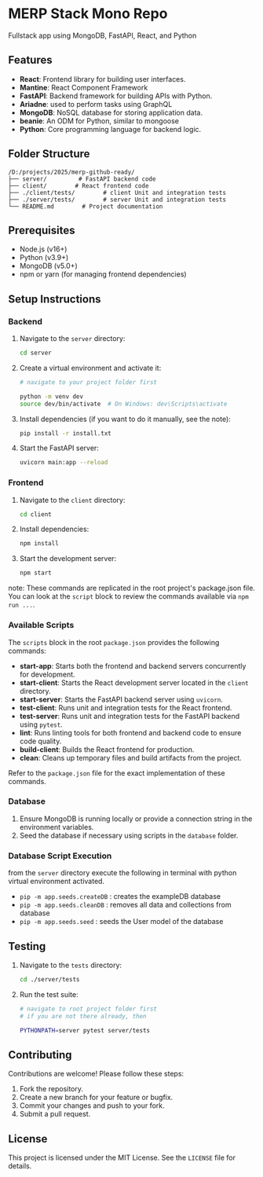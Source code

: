 # MERP Stack Mono Repo

Fullstack app using MongoDB, FastAPI, React, and Python

## Features

- **React**: Frontend library for building user interfaces.
- **Mantine**: React Component Framework
- **FastAPI**: Backend framework for building APIs with Python.
- **Ariadne**: used to perform tasks using GraphQL
- **MongoDB**: NoSQL database for storing application data.
- **beanie**: An ODM for Python, similar to mongoose
- **Python**: Core programming language for backend logic.

## Folder Structure

```text
/D:/projects/2025/merp-github-ready/
├── server/         # FastAPI backend code
├── client/        # React frontend code
├── ./client/tests/        # client Unit and integration tests
├── ./server/tests/        # server Unit and integration tests
└── README.md        # Project documentation
```

## Prerequisites

- Node.js (v16+)
- Python (v3.9+)
- MongoDB (v5.0+)
- npm or yarn (for managing frontend dependencies)

## Setup Instructions

### Backend

1. Navigate to the `server` directory:

    ```bash
    cd server
    ```

2. Create a virtual environment and activate it:

    ```bash
    # navigate to your project folder first

    python -m venv dev
    source dev/bin/activate  # On Windows: dev\Scripts\activate
    ```

3. Install dependencies (if you want to do it manually, see the note):

    ```bash
    pip install -r install.txt
    ```

4. Start the FastAPI server:

    ```bash
    uvicorn main:app --reload
    ```

### Frontend

1. Navigate to the `client` directory:

    ```bash
    cd client
    ```

2. Install dependencies:

    ```bash
    npm install
    ```

3. Start the development server:

    ```bash
    npm start
    ```

note: These commands are replicated in the root project's package.json file.
You can look at the `script` block to review the commands available via `npm run ...`.  

### Available Scripts

The `scripts` block in the root `package.json` provides the following commands:

- **start-app**: Starts both the frontend and backend servers concurrently for development.
- **start-client**: Starts the React development server located in the `client` directory.
- **start-server**: Starts the FastAPI backend server using `uvicorn`.
- **test-client**: Runs unit and integration tests for the React frontend.
- **test-server**: Runs unit and integration tests for the FastAPI backend using `pytest`.
- **lint**: Runs linting tools for both frontend and backend code to ensure code quality.
- **build-client**: Builds the React frontend for production.
- **clean**: Cleans up temporary files and build artifacts from the project.

Refer to the `package.json` file for the exact implementation of these commands.

### Database

1. Ensure MongoDB is running locally or provide a connection string in the environment variables.
2. Seed the database if necessary using scripts in the `database` folder.

### Database Script Execution

from the `server` directory execute the following in terminal with python virtual environment
activated.

* `pip -m app.seeds.createDB` : creates the exampleDB database
* `pip -m app.seeds.cleanDB` : removes all data and collections from database
* `pip -m app.seeds.seed` : seeds the User model of the database

## Testing

1. Navigate to the `tests` directory:

    ```bash
    cd ./server/tests
    ```

2. Run the test suite:

    ```bash
    # navigate to root project folder first 
    # if you are not there already, then

    PYTHONPATH=server pytest server/tests
    ```

## Contributing

Contributions are welcome! Please follow these steps:

1. Fork the repository.
2. Create a new branch for your feature or bugfix.
3. Commit your changes and push to your fork.
4. Submit a pull request.

## License

This project is licensed under the MIT License. See the `LICENSE` file for details.
